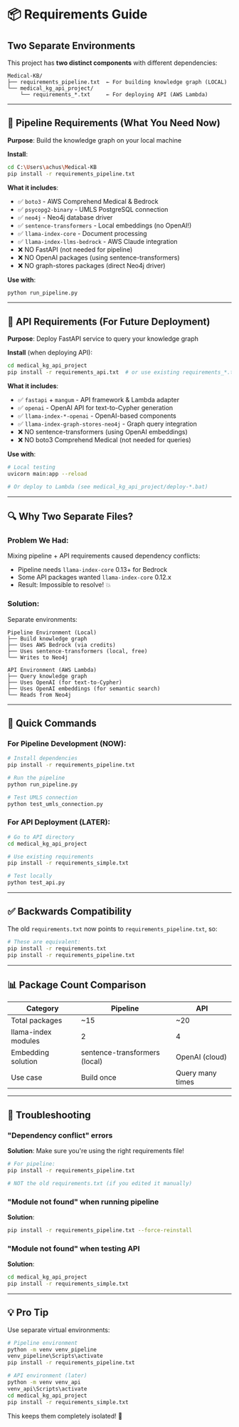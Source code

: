 # 📦 Requirements Guide

## Two Separate Environments

This project has **two distinct components** with different dependencies:

```
Medical-KB/
├── requirements_pipeline.txt  ← For building knowledge graph (LOCAL)
└── medical_kg_api_project/
    └── requirements_*.txt     ← For deploying API (AWS Lambda)
```

---

## 🔬 **Pipeline Requirements** (What You Need Now)

**Purpose**: Build the knowledge graph on your local machine

**Install**:
```bash
cd C:\Users\achus\Medical-KB
pip install -r requirements_pipeline.txt
```

**What it includes**:
- ✅ `boto3` - AWS Comprehend Medical & Bedrock
- ✅ `psycopg2-binary` - UMLS PostgreSQL connection
- ✅ `neo4j` - Neo4j database driver
- ✅ `sentence-transformers` - Local embeddings (no OpenAI!)
- ✅ `llama-index-core` - Document processing
- ✅ `llama-index-llms-bedrock` - AWS Claude integration
- ❌ NO FastAPI (not needed for pipeline)
- ❌ NO OpenAI packages (using sentence-transformers)
- ❌ NO graph-stores packages (direct Neo4j driver)

**Use with**:
```bash
python run_pipeline.py
```

---

## 🚀 **API Requirements** (For Future Deployment)

**Purpose**: Deploy FastAPI service to query your knowledge graph

**Install** (when deploying API):
```bash
cd medical_kg_api_project
pip install -r requirements_api.txt  # or use existing requirements_*.txt
```

**What it includes**:
- ✅ `fastapi` + `mangum` - API framework & Lambda adapter
- ✅ `openai` - OpenAI API for text-to-Cypher generation
- ✅ `llama-index-*-openai` - OpenAI-based components
- ✅ `llama-index-graph-stores-neo4j` - Graph query integration
- ❌ NO sentence-transformers (using OpenAI embeddings)
- ❌ NO boto3 Comprehend Medical (not needed for queries)

**Use with**:
```bash
# Local testing
uvicorn main:app --reload

# Or deploy to Lambda (see medical_kg_api_project/deploy-*.bat)
```

---

## 🔍 **Why Two Separate Files?**

### **Problem We Had**:
Mixing pipeline + API requirements caused dependency conflicts:
- Pipeline needs `llama-index-core` 0.13+ for Bedrock
- Some API packages wanted `llama-index-core` 0.12.x
- Result: Impossible to resolve! 💥

### **Solution**:
Separate environments:
```
Pipeline Environment (Local)
├── Build knowledge graph
├── Uses AWS Bedrock (via credits)
├── Uses sentence-transformers (local, free)
└── Writes to Neo4j

API Environment (AWS Lambda)  
├── Query knowledge graph
├── Uses OpenAI (for text-to-Cypher)
├── Uses OpenAI embeddings (for semantic search)
└── Reads from Neo4j
```

---

## 🎯 **Quick Commands**

### **For Pipeline Development (NOW)**:
```bash
# Install dependencies
pip install -r requirements_pipeline.txt

# Run the pipeline
python run_pipeline.py

# Test UMLS connection
python test_umls_connection.py
```

### **For API Deployment (LATER)**:
```bash
# Go to API directory
cd medical_kg_api_project

# Use existing requirements
pip install -r requirements_simple.txt

# Test locally
python test_api.py
```

---

## ✅ **Backwards Compatibility**

The old `requirements.txt` now points to `requirements_pipeline.txt`, so:

```bash
# These are equivalent:
pip install -r requirements.txt
pip install -r requirements_pipeline.txt
```

---

## 📊 **Package Count Comparison**

| Category | Pipeline | API |
|----------|----------|-----|
| Total packages | ~15 | ~20 |
| llama-index modules | 2 | 4 |
| Embedding solution | sentence-transformers (local) | OpenAI (cloud) |
| Use case | Build once | Query many times |

---

## 🐛 **Troubleshooting**

### **"Dependency conflict" errors**
**Solution**: Make sure you're using the right requirements file!
```bash
# For pipeline:
pip install -r requirements_pipeline.txt

# NOT the old requirements.txt (if you edited it manually)
```

### **"Module not found" when running pipeline**
**Solution**: 
```bash
pip install -r requirements_pipeline.txt --force-reinstall
```

### **"Module not found" when testing API**
**Solution**:
```bash
cd medical_kg_api_project
pip install -r requirements_simple.txt
```

---

## 💡 **Pro Tip**

Use separate virtual environments:

```bash
# Pipeline environment
python -m venv venv_pipeline
venv_pipeline\Scripts\activate
pip install -r requirements_pipeline.txt

# API environment (later)
python -m venv venv_api
venv_api\Scripts\activate
cd medical_kg_api_project
pip install -r requirements_simple.txt
```

This keeps them completely isolated! 🎯

